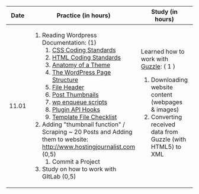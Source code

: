 | Date  		| Practice (in hours) | Study (in hours) | In | Out |
| ------------- | ------------- | ----| ---|----| 
| 11.01 | <ol><li>Reading Wordpress Documentation: (1)<ol><li><a href="https://make.wordpress.org/core/handbook/best-practices/coding-standards/css/">CSS Coding Standards</a></li><li><a href="https://make.wordpress.org/core/handbook/best-practices/coding-standards/html/">HTML Coding Standards</a></li><li><a href="http://yoast.com/wordpress-theme-anatomy/">Anatomy of a Theme</a></li><li><a href="https://codex.wordpress.org/Stepping_Into_Templates">The WordPress Page Structure</a></li><li><a href="https://codex.wordpress.org/File_Header">File Header</a></li><li><a href="https://codex.wordpress.org/Post_Thumbnails">Post Thumbnails</a></li><li><a href="https://codex.wordpress.org/Plugin_API/Action_Reference/wp_enqueue_scripts">wp enqueue scripts</a></li><li><a href="">Plugin API Hooks</a></li><li><a href="https://codex.wordpress.org/Theme_Development#Template_File_Checklist">Template File Checklist</a></li></ol> </li><li>Adding "thumbnail function" / Scraping ~ 20 Posts and Adding them to website: http://www.hostingjournalist.com (0,5)<ol><li>Commit a Project</li></ol></li><li>Study on how to work with GItLab (0,5)</li></ol> | Learned how to work with <a href="http://docs.guzzlephp.org/">Guzzle</a>: ( 1 ) <ol><li>Downloading website content (webpages & images)</li><li>Converting received data from Guzzle (with HTML5) to XML</li></ol>  |10:00|16:00|
